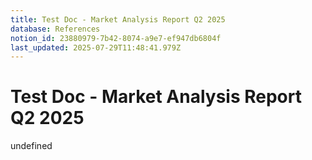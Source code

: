 ```yaml
---
title: Test Doc - Market Analysis Report Q2 2025
database: References
notion_id: 23880979-7b42-8074-a9e7-ef947db6804f
last_updated: 2025-07-29T11:48:41.979Z
---
```


# Test Doc - Market Analysis Report Q2 2025

undefined